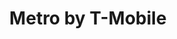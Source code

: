 ---
title: "Metro by T-Mobile"
url: /phoenix/metro-by-t-mobile-east-indian-school-road/
shop: mobile phone
---